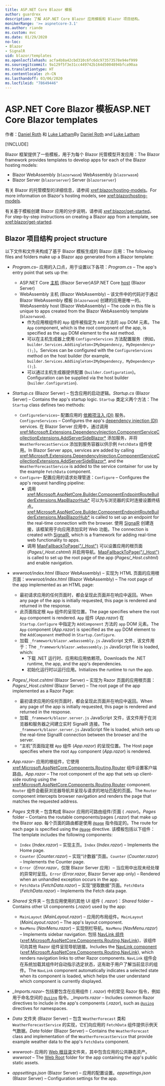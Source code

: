 ```yaml
---
title: ASP.NET Core Blazor 模板
author: guardrex
description: 了解 ASP.NET Core Blazor 应用模板和 Blazor 项目结构。
monikerRange: '>= aspnetcore-3.1'
ms.author: riande
ms.custom: mvc
ms.date: 01/29/2020
no-loc:
- Blazor
- SignalR
uid: blazor/templates
ms.openlocfilehash: acfa4b8a42cbd310c6fc6dc973573578e94ef999
ms.sourcegitcommit: 9a129f5f3e31cc449742b164d5004894bfca90aa
ms.translationtype: HT
ms.contentlocale: zh-CN
ms.lasthandoff: 03/06/2020
ms.locfileid: "78649446"
---
```

# <a name="aspnet-core-opno-locblazor-templates"></a><span data-ttu-id="fc79e-103">ASP.NET Core Blazor 模板</span><span class="sxs-lookup"><span data-stu-id="fc79e-103">ASP.NET Core Blazor templates</span></span>

<span data-ttu-id="fc79e-104">作者：[Daniel Roth](https://github.com/danroth27) 和 [Luke Latham](https://github.com/guardrex)</span><span class="sxs-lookup"><span data-stu-id="fc79e-104">By [Daniel Roth](https://github.com/danroth27) and [Luke Latham](https://github.com/guardrex)</span></span>

[!INCLUDE[](~/includes/blazorwasm-preview-notice.md)]

<span data-ttu-id="fc79e-105">Blazor 框架提供了一些模板，用于为每个 Blazor 托管模型开发应用：</span><span class="sxs-lookup"><span data-stu-id="fc79e-105">The Blazor framework provides templates to develop apps for each of the Blazor hosting models:</span></span>

* Blazor<span data-ttu-id="fc79e-106"> WebAssembly (`blazorwasm`)</span><span class="sxs-lookup"><span data-stu-id="fc79e-106"> WebAssembly (`blazorwasm`)</span></span>
* Blazor<span data-ttu-id="fc79e-107"> Server (`blazorserver`)</span><span class="sxs-lookup"><span data-stu-id="fc79e-107"> Server (`blazorserver`)</span></span>

<span data-ttu-id="fc79e-108">有关 Blazor 的托管模型的详细信息，请参阅 <xref:blazor/hosting-models>。</span><span class="sxs-lookup"><span data-stu-id="fc79e-108">For more information on Blazor's hosting models, see <xref:blazor/hosting-models>.</span></span>

<span data-ttu-id="fc79e-109">有关基于模板创建 Blazor 应用的分步说明，请参阅 <xref:blazor/get-started>。</span><span class="sxs-lookup"><span data-stu-id="fc79e-109">For step-by-step instructions on creating a Blazor app from a template, see <xref:blazor/get-started>.</span></span>

## <a name="opno-locblazor-project-structure"></a>Blazor<span data-ttu-id="fc79e-110"> 项目结构</span><span class="sxs-lookup"><span data-stu-id="fc79e-110"> project structure</span></span>

<span data-ttu-id="fc79e-111">以下文件和文件夹构成了基于 Blazor 模板生成的 Blazor 应用：</span><span class="sxs-lookup"><span data-stu-id="fc79e-111">The following files and folders make up a Blazor app generated from a Blazor template:</span></span>

* <span data-ttu-id="fc79e-112">*Program.cs*&ndash; 应用的入口点，用于设置以下各项：</span><span class="sxs-lookup"><span data-stu-id="fc79e-112">*Program.cs* &ndash; The app's entry point that sets up the:</span></span>

  * <span data-ttu-id="fc79e-113">ASP.NET Core [主机](xref:fundamentals/host/generic-host) (Blazor Server)</span><span class="sxs-lookup"><span data-stu-id="fc79e-113">ASP.NET Core [host](xref:fundamentals/host/generic-host) (Blazor Server)</span></span>
  * <span data-ttu-id="fc79e-114">WebAssembly 主机 (Blazor WebAssembly) &ndash; 该文件中的代码对于通过 Blazor WebAssembly 模板 (`blazorwasm`) 创建的应用是唯一的。</span><span class="sxs-lookup"><span data-stu-id="fc79e-114">WebAssembly host (Blazor WebAssembly) &ndash; The code in this file is unique to apps created from the Blazor WebAssembly template (`blazorwasm`).</span></span>
    * <span data-ttu-id="fc79e-115">作为应用根组件的 `App` 组件被指定为 `Add` 方法的 `app` DOM 元素。</span><span class="sxs-lookup"><span data-stu-id="fc79e-115">The `App` component, which is the root component of the app, is specified as the `app` DOM element to the `Add` method.</span></span>
    * <span data-ttu-id="fc79e-116">可以在主机生成器上使用 `ConfigureServices` 方法配置服务（例如，`builder.Services.AddSingleton<IMyDependency, MyDependency>();`）。</span><span class="sxs-lookup"><span data-stu-id="fc79e-116">Services can be configured with the `ConfigureServices` method on the host builder (for example, `builder.Services.AddSingleton<IMyDependency, MyDependency>();`).</span></span>
    * <span data-ttu-id="fc79e-117">可以通过主机生成器提供配置 (`builder.Configuration`)。</span><span class="sxs-lookup"><span data-stu-id="fc79e-117">Configuration can be supplied via the host builder (`builder.Configuration`).</span></span>

* <span data-ttu-id="fc79e-118">*Startup.cs* (Blazor Server) &ndash; 包含应用的启动逻辑。</span><span class="sxs-lookup"><span data-stu-id="fc79e-118">*Startup.cs* (Blazor Server) &ndash; Contains the app's startup logic.</span></span> <span data-ttu-id="fc79e-119">`Startup` 类定义两个方法：</span><span class="sxs-lookup"><span data-stu-id="fc79e-119">The `Startup` class defines two methods:</span></span>

  * <span data-ttu-id="fc79e-120">`ConfigureServices`&ndash; 配置应用的 [ 依赖项注入 (DI)](xref:fundamentals/dependency-injection) 服务。</span><span class="sxs-lookup"><span data-stu-id="fc79e-120">`ConfigureServices` &ndash; Configures the app's [dependency injection (DI)](xref:fundamentals/dependency-injection) services.</span></span> <span data-ttu-id="fc79e-121">在 Blazor Server 应用中，通过调用 <xref:Microsoft.Extensions.DependencyInjection.ComponentServiceCollectionExtensions.AddServerSideBlazor*> 添加服务，并将 `WeatherForecastService` 添加到服务容器以供示例 `FetchData` 组件使用。</span><span class="sxs-lookup"><span data-stu-id="fc79e-121">In Blazor Server apps, services are added by calling <xref:Microsoft.Extensions.DependencyInjection.ComponentServiceCollectionExtensions.AddServerSideBlazor*>, and the `WeatherForecastService` is added to the service container for use by the example `FetchData` component.</span></span>
  * <span data-ttu-id="fc79e-122">`Configure`&ndash; 配置应用的请求处理管道：</span><span class="sxs-lookup"><span data-stu-id="fc79e-122">`Configure` &ndash; Configures the app's request handling pipeline:</span></span>
    * <span data-ttu-id="fc79e-123">调用 <xref:Microsoft.AspNetCore.Builder.ComponentEndpointRouteBuilderExtensions.MapBlazorHub*> 可以为与浏览器的实时连接设置终结点。</span><span class="sxs-lookup"><span data-stu-id="fc79e-123"><xref:Microsoft.AspNetCore.Builder.ComponentEndpointRouteBuilderExtensions.MapBlazorHub*> is called to set up an endpoint for the real-time connection with the browser.</span></span> <span data-ttu-id="fc79e-124">使用 [SignalR](xref:signalr/introduction) 创建连接，该框架用于向应用添加实时 Web 功能。</span><span class="sxs-lookup"><span data-stu-id="fc79e-124">The connection is created with [SignalR](xref:signalr/introduction), which is a framework for adding real-time web functionality to apps.</span></span>
    * <span data-ttu-id="fc79e-125">调用 [MapFallbackToPage("/_Host")](xref:Microsoft.AspNetCore.Builder.RazorPagesEndpointRouteBuilderExtensions.MapFallbackToPage*) 可以设置应用的根页面 (*Pages/_Host.cshtml*) 并启用导航。</span><span class="sxs-lookup"><span data-stu-id="fc79e-125">[MapFallbackToPage("/_Host")](xref:Microsoft.AspNetCore.Builder.RazorPagesEndpointRouteBuilderExtensions.MapFallbackToPage*) is called to set up the root page of the app (*Pages/_Host.cshtml*) and enable navigation.</span></span>

* <span data-ttu-id="fc79e-126">*wwwroot/index.html* (Blazor WebAssembly) &ndash; 实现为 HTML 页面的应用根页面：</span><span class="sxs-lookup"><span data-stu-id="fc79e-126">*wwwroot/index.html* (Blazor WebAssembly) &ndash; The root page of the app implemented as an HTML page:</span></span>
  * <span data-ttu-id="fc79e-127">最初请求应用的任何页面时，都会呈现此页面并在响应中返回。</span><span class="sxs-lookup"><span data-stu-id="fc79e-127">When any page of the app is initially requested, this page is rendered and returned in the response.</span></span>
  * <span data-ttu-id="fc79e-128">此页面指定根 `App` 组件的呈现位置。</span><span class="sxs-lookup"><span data-stu-id="fc79e-128">The page specifies where the root `App` component is rendered.</span></span> <span data-ttu-id="fc79e-129">`App` 组件 (*App.razor*) 在 `Startup.Configure` 中指定为 `AddComponent` 方法的 `app` DOM 元素。</span><span class="sxs-lookup"><span data-stu-id="fc79e-129">The `App` component (*App.razor*) is specified as the `app` DOM element to the `AddComponent` method in `Startup.Configure`.</span></span>
  * <span data-ttu-id="fc79e-130">加载 `_framework/blazor.webassembly.js` JavaScript 文件，该文件用于：</span><span class="sxs-lookup"><span data-stu-id="fc79e-130">The `_framework/blazor.webassembly.js` JavaScript file is loaded, which:</span></span>
    * <span data-ttu-id="fc79e-131">下载 .NET 运行时、应用和应用依赖项。</span><span class="sxs-lookup"><span data-stu-id="fc79e-131">Downloads the .NET runtime, the app, and the app's dependencies.</span></span>
    * <span data-ttu-id="fc79e-132">初始化运行时以运行应用。</span><span class="sxs-lookup"><span data-stu-id="fc79e-132">Initializes the runtime to run the app.</span></span>

* <span data-ttu-id="fc79e-133">*Pages/_Host.cshtml* (Blazor Server) &ndash; 实现为 Razor 页面的应用根页面：</span><span class="sxs-lookup"><span data-stu-id="fc79e-133">*Pages/_Host.cshtml* (Blazor Server) &ndash; The root page of the app implemented as a Razor Page:</span></span>
  * <span data-ttu-id="fc79e-134">最初请求应用的任何页面时，都会呈现此页面并在响应中返回。</span><span class="sxs-lookup"><span data-stu-id="fc79e-134">When any page of the app is initially requested, this page is rendered and returned in the response.</span></span>
  * <span data-ttu-id="fc79e-135">加载 `_framework/blazor.server.js` JavaScript 文件，该文件用于在浏览器和服务器之间建立实时 SignalR 连接。</span><span class="sxs-lookup"><span data-stu-id="fc79e-135">The `_framework/blazor.server.js` JavaScript file is loaded, which sets up the real-time SignalR connection between the browser and the server.</span></span>
  * <span data-ttu-id="fc79e-136">“主机”页面指定根 `App` 组件 (*App.razor*) 的呈现位置。</span><span class="sxs-lookup"><span data-stu-id="fc79e-136">The Host page specifies where the root `App` component (*App.razor*) is rendered.</span></span>

* <span data-ttu-id="fc79e-137">*App.razor*&ndash; 应用的根组件，它使用 <xref:Microsoft.AspNetCore.Components.Routing.Router> 组件设置客户端路由。</span><span class="sxs-lookup"><span data-stu-id="fc79e-137">*App.razor* &ndash; The root component of the app that sets up client-side routing using the <xref:Microsoft.AspNetCore.Components.Routing.Router> component.</span></span> <span data-ttu-id="fc79e-138">`Router` 组件会截获浏览器导航并呈现与请求的地址匹配的页面。</span><span class="sxs-lookup"><span data-stu-id="fc79e-138">The `Router` component intercepts browser navigation and renders the page that matches the requested address.</span></span>

* <span data-ttu-id="fc79e-139">*Pages* 文件夹 &ndash; 包含构成 Blazor 应用的可路由组件/页面 ( *.razor*)。</span><span class="sxs-lookup"><span data-stu-id="fc79e-139">*Pages* folder &ndash; Contains the routable components/pages (*.razor*) that make up the Blazor app.</span></span> <span data-ttu-id="fc79e-140">每个页面的路由都是使用 [`@page`](xref:mvc/views/razor#page) 指令指定的。</span><span class="sxs-lookup"><span data-stu-id="fc79e-140">The route for each page is specified using the [`@page`](xref:mvc/views/razor#page) directive.</span></span> <span data-ttu-id="fc79e-141">该模板包括以下组件：</span><span class="sxs-lookup"><span data-stu-id="fc79e-141">The template includes the following components:</span></span>
  * <span data-ttu-id="fc79e-142">`Index` (*Index.razor*) &ndash; 实现主页。</span><span class="sxs-lookup"><span data-stu-id="fc79e-142">`Index` (*Index.razor*) &ndash; Implements the Home page.</span></span>
  * <span data-ttu-id="fc79e-143">`Counter` (*Counter.razor*) &ndash; 实现“计数器”页面。</span><span class="sxs-lookup"><span data-stu-id="fc79e-143">`Counter` (*Counter.razor*) &ndash; Implements the Counter page.</span></span>
  * <span data-ttu-id="fc79e-144">`Error`（*Error.razor*，仅限 Blazor Server 应用）&ndash; 当应用中出现未经处理的异常时呈现。</span><span class="sxs-lookup"><span data-stu-id="fc79e-144">`Error` (*Error.razor*, Blazor Server app only) &ndash; Rendered when an unhandled exception occurs in the app.</span></span>
  * <span data-ttu-id="fc79e-145">`FetchData` (*FetchData.razor*) &ndash; 实现“提取数据”页面。</span><span class="sxs-lookup"><span data-stu-id="fc79e-145">`FetchData` (*FetchData.razor*) &ndash; Implements the Fetch data page.</span></span>

* <span data-ttu-id="fc79e-146">*Shared* 文件夹 &ndash; 包含应用使用的其他 UI 组件 ( *.razor*)：</span><span class="sxs-lookup"><span data-stu-id="fc79e-146">*Shared* folder &ndash; Contains other UI components (*.razor*) used by the app:</span></span>
  * <span data-ttu-id="fc79e-147">`MainLayout` (*MainLayout.razor*) &ndash; 应用的布局组件。</span><span class="sxs-lookup"><span data-stu-id="fc79e-147">`MainLayout` (*MainLayout.razor*) &ndash; The app's layout component.</span></span>
  * <span data-ttu-id="fc79e-148">`NavMenu` (*NavMenu.razor*) &ndash; 实现侧栏导航。</span><span class="sxs-lookup"><span data-stu-id="fc79e-148">`NavMenu` (*NavMenu.razor*) &ndash; Implements sidebar navigation.</span></span> <span data-ttu-id="fc79e-149">包括 [NavLink 组件](xref:blazor/routing#navlink-component) (<xref:Microsoft.AspNetCore.Components.Routing.NavLink>)，该组件可向其他 Razor 组件呈现导航链接。</span><span class="sxs-lookup"><span data-stu-id="fc79e-149">Includes the [NavLink component](xref:blazor/routing#navlink-component) (<xref:Microsoft.AspNetCore.Components.Routing.NavLink>), which renders navigation links to other Razor components.</span></span> <span data-ttu-id="fc79e-150">`NavLink` 组件会在系统加载其组件时自动指示选定状态，这有助于用户了解当前显示的组件。</span><span class="sxs-lookup"><span data-stu-id="fc79e-150">The `NavLink` component automatically indicates a selected state when its component is loaded, which helps the user understand which component is currently displayed.</span></span>

* <span data-ttu-id="fc79e-151">*_Imports.razor*&ndash; 包括要包含在应用组件 ( *.razor*) 中的常见 Razor 指令，例如用于命名空间的 [`@using`](xref:mvc/views/razor#using) 指令。</span><span class="sxs-lookup"><span data-stu-id="fc79e-151">*_Imports.razor* &ndash; Includes common Razor directives to include in the app's components (*.razor*), such as [`@using`](xref:mvc/views/razor#using) directives for namespaces.</span></span>

* <span data-ttu-id="fc79e-152">*Data* 文件夹 (Blazor Server) &ndash; 包含 `WeatherForecast` 类和 `WeatherForecastService` 的实现，它们向应用的 `FetchData` 组件提供示例天气数据。</span><span class="sxs-lookup"><span data-stu-id="fc79e-152">*Data* folder (Blazor Server) &ndash; Contains the `WeatherForecast` class and implementation of the `WeatherForecastService` that provide example weather data to the app's `FetchData` component.</span></span>

* <span data-ttu-id="fc79e-153">*wwwroot*&ndash; 应用的 [Web 根目录](xref:fundamentals/index#web-root)文件夹，其中包含应用的公共静态资产。</span><span class="sxs-lookup"><span data-stu-id="fc79e-153">*wwwroot* &ndash; The [Web Root](xref:fundamentals/index#web-root) folder for the app containing the app's public static assets.</span></span>

* <span data-ttu-id="fc79e-154">*appsettings.json* (Blazor Server) &ndash; 应用的配置设置。</span><span class="sxs-lookup"><span data-stu-id="fc79e-154">*appsettings.json* (Blazor Server) &ndash; Configuration settings for the app.</span></span>
